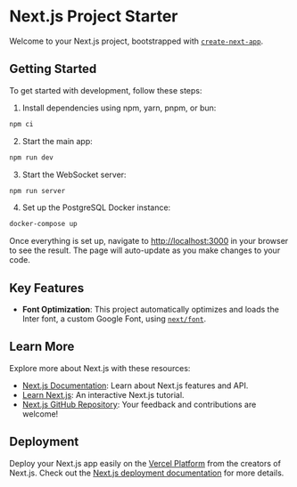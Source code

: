 # Next.js Project Starter

Welcome to your Next.js project, bootstrapped with [`create-next-app`](https://github.com/vercel/next.js/tree/canary/packages/create-next-app).

## Getting Started

To get started with development, follow these steps:

1. Install dependencies using npm, yarn, pnpm, or bun:

```bash
npm ci
```

2. Start the main app:

```bash
npm run dev
```

3. Start the WebSocket server:

```bash
npm run server
```

4. Set up the PostgreSQL Docker instance:

```bash
docker-compose up
```

Once everything is set up, navigate to [http://localhost:3000](http://localhost:3000) in your browser to see the result. The page will auto-update as you make changes to your code.

## Key Features

- **Font Optimization**: This project automatically optimizes and loads the Inter font, a custom Google Font, using [`next/font`](https://nextjs.org/docs/basic-features/font-optimization).

## Learn More

Explore more about Next.js with these resources:

- [Next.js Documentation](https://nextjs.org/docs): Learn about Next.js features and API.
- [Learn Next.js](https://nextjs.org/learn): An interactive Next.js tutorial.
- [Next.js GitHub Repository](https://github.com/vercel/next.js/): Your feedback and contributions are welcome!

## Deployment

Deploy your Next.js app easily on the [Vercel Platform](https://vercel.com/new?utm_medium=default-template&filter=next.js&utm_source=create-next-app&utm_campaign=create-next-app-readme) from the creators of Next.js. Check out the [Next.js deployment documentation](https://nextjs.org/docs/deployment) for more details.
